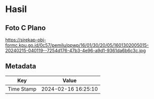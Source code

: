 # Hasil

## Foto C Plano

https://sirekap-obj-formc.kpu.go.id/0c57/pemilu/ppwp/16/01/30/20/05/1601302005015-20240215-040119--7254d176-47b3-4e96-a9d1-9361da6b6c3c.jpg


## Metadata

| Key        | Value               |
| ---------- | ------------------- |
| Time Stamp | 2024-02-16 16:25:10 |



